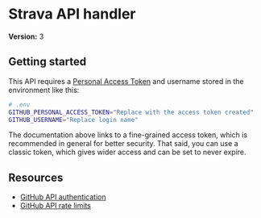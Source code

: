 # Strava API handler

**Version:** 3

## Getting started

This API requires a [Personal Access Token](https://docs.github.com/en/authentication/keeping-your-account-and-data-secure/managing-your-personal-access-tokens#creating-a-fine-grained-personal-access-token) and username stored in the environment like this:

```bash
# .env
GITHUB_PERSONAL_ACCESS_TOKEN="Replace with the access token created"
GITHUB_USERNAME="Replace login name"
```

The documentation above links to a fine-grained access token, which is recommended in general for better security. That said, you can use a classic token, which gives wider access and can be set to never expire.

## Resources

- [GitHub API authentication](https://docs.github.com/en/rest/authentication/authenticating-to-the-rest-api)
- [GitHub API rate limits](https://docs.github.com/en/rest/using-the-rest-api/rate-limits-for-the-rest-api?apiVersion=2022-11-28)

